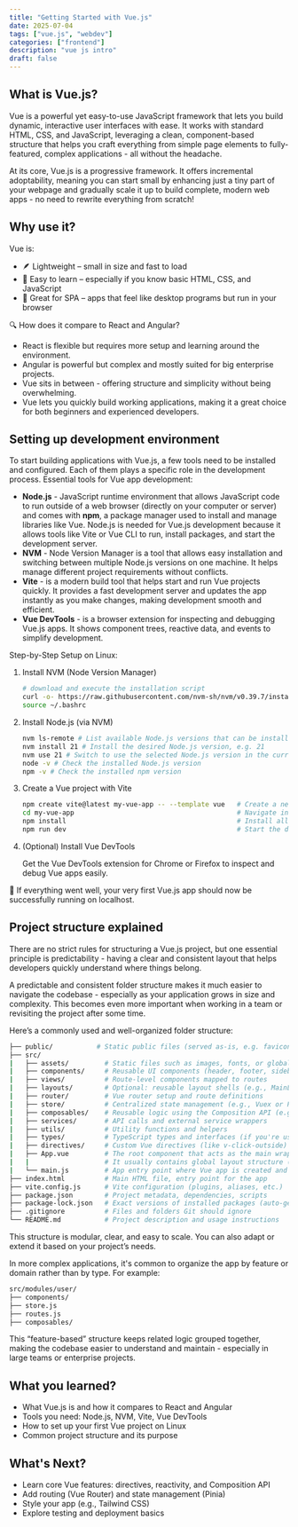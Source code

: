 ```yaml
---
title: "Getting Started with Vue.js"
date: 2025-07-04
tags: ["vue.js", "webdev"]
categories: ["frontend"]
description: "vue js intro"
draft: false
---
```

## What is Vue.js?
Vue is a powerful yet easy-to-use JavaScript framework that lets you build dynamic, interactive user interfaces with ease. It works with standard HTML, CSS, and JavaScript, leveraging a clean, component-based structure that helps you craft everything from simple page elements to fully-featured, complex applications - all without the headache.

At its core, Vue.js is a progressive framework. It offers incremental adoptability, meaning you can start small by enhancing just a tiny part of your webpage and gradually scale it up to build complete, modern web apps - no need to rewrite everything from scratch!

## Why use it?
Vue is:

- 🪶 Lightweight – small in size and fast to load
- 🧠 Easy to learn – especially if you know basic HTML, CSS, and JavaScript
- 🧩 Great for SPA – apps that feel like desktop programs but run in your browser

🔍 How does it compare to React and Angular?

- React is flexible but requires more setup and learning around the environment.
- Angular is powerful but complex and mostly suited for big enterprise projects.
- Vue sits in between - offering structure and simplicity without being overwhelming.
- Vue lets you quickly build working applications, making it a great choice for both beginners and experienced developers.

## Setting up development environment

To start building applications with Vue.js, a few tools need to be installed and configured. Each of them plays a specific role in the development process. Essential tools for Vue app development:

- **Node.js** - JavaScript runtime environment that allows JavaScript code to run outside of a web browser (directly on your computer or server) and comes with **npm**, a package manager used to install and manage libraries like Vue. Node.js is needed for Vue.js development because it allows tools like Vite or Vue CLI to run, install packages, and start the development server.
- **NVM** - Node Version Manager is a tool that allows easy installation and switching between multiple Node.js versions on one machine. It helps manage different project requirements without conflicts. 
- **Vite** - is a modern build tool that helps start and run Vue projects quickly. It provides a fast development server and updates the app instantly as you make changes, making development smooth and efficient.
- **Vue DevTools** -  is a browser extension for inspecting and debugging Vue.js apps. It shows component trees, reactive data, and events to simplify development.

Step-by-Step Setup on Linux:
 1. Install NVM (Node Version Manager)
    ```bash
    # download and execute the installation script
    curl -o- https://raw.githubusercontent.com/nvm-sh/nvm/v0.39.7/install.sh | bash
    source ~/.bashrc
    ```
 2. Install Node.js (via NVM)
    ```bash
    nvm ls-remote # List available Node.js versions that can be installed
    nvm install 21 # Install the desired Node.js version, e.g. 21
    nvm use 21 # Switch to use the selected Node.js version in the current session
    node -v # Check the installed Node.js version
    npm -v # Check the installed npm version
    ```
 3. Create a Vue project with Vite
    ```bash
    npm create vite@latest my-vue-app -- --template vue   # Create a new Vue project with Vite template
    cd my-vue-app                                         # Navigate into the newly created project directory
    npm install                                           # Install all project dependencies listed in package.json
    npm run dev                                           # Start the development server with hot reload enabled
    ```
 4. (Optional) Install Vue DevTools
   
    Get the Vue DevTools extension for Chrome or Firefox to inspect and debug Vue apps easily.

🎉 If everything went well, your very first Vue.js app should now be successfully running on localhost.

## Project structure explained

There are no strict rules for structuring a Vue.js project, but one essential principle is predictability - having a clear and consistent layout that helps developers quickly understand where things belong.

A predictable and consistent folder structure makes it much easier to navigate the codebase - especially as your application grows in size and complexity. This becomes even more important when working in a team or revisiting the project after some time.

Here’s a commonly used and well-organized folder structure:
```bash
├── public/           # Static public files (served as-is, e.g. favicon, robots.txt)
├── src/
|   ├── assets/         # Static files such as images, fonts, or global styles
|   ├── components/     # Reusable UI components (header, footer, sidebar, buttons, cards...)
|   ├── views/          # Route-level components mapped to routes
|   ├── layouts/        # Optional: reusable layout shells (e.g., MainLayout, AuthLayout)
|   ├── router/         # Vue router setup and route definitions
|   ├── store/          # Centralized state management (e.g., Vuex or Pinia)
|   ├── composables/    # Reusable logic using the Composition API (e.g., useAuth, useForm)
|   ├── services/       # API calls and external service wrappers
|   ├── utils/          # Utility functions and helpers
|   ├── types/          # TypeScript types and interfaces (if you're using TypeScript)
|   ├── directives/     # Custom Vue directives (like v-click-outside)
|   ├── App.vue         # The root component that acts as the main wrapper for entire app
|   |                   # It usually contains global layout structure (e.g., header, footer...)
|   └── main.js         # App entry point where Vue app is created and  mounted to the DOM
├── index.html          # Main HTML file, entry point for the app
├── vite.config.js      # Vite configuration (plugins, aliases, etc.)
├── package.json        # Project metadata, dependencies, scripts
├── package-lock.json   # Exact versions of installed packages (auto-generated)
├── .gitignore          # Files and folders Git should ignore
└── README.md           # Project description and usage instructions
```

This structure is modular, clear, and easy to scale. You can also adapt or extend it based on your project’s needs.

In more complex applications, it's common to organize the app by feature or domain rather than by type. For example:
```bash
src/modules/user/
├── components/
├── store.js
├── routes.js
├── composables/
```

This “feature-based” structure keeps related logic grouped together, making the codebase easier to understand and maintain - especially in large teams or enterprise projects.


## What you learned?
- What Vue.js is and how it compares to React and Angular
- Tools you need: Node.js, NVM, Vite, Vue DevTools
- How to set up your first Vue project on Linux
- Common project structure and its purpose

## What's Next?
- Learn core Vue features: directives, reactivity, and Composition API
- Add routing (Vue Router) and state management (Pinia)
- Style your app (e.g., Tailwind CSS)
- Explore testing and deployment basics